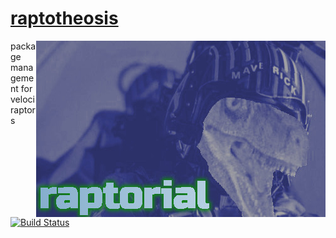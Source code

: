 # [raptotheosis](https://nick-black.com/dankwiki/index.php?title=Raptotheosis)

<a href="https://nick-black.com/dankwiki/index.php?title=Raptorial">
<img src="doc/raptorial.jpg" alt="RAPTORIAL" align="right">
</a>

package management for velociraptors

[![Build Status](https://drone.dsscaw.com:4443/api/badges/dankamongmen/raptotheosis/status.svg)](https://drone.dsscaw.com:4443/dankamongmen/raptotheosis)

